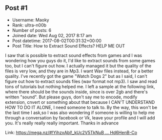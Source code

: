 ## Post #1
- Username: Maoky
- Rank: ultra-n00b
- Number of posts: 6
- Joined date: Wed Aug 02, 2017 8:17 am
- Post datetime: 2017-08-02T00:31:32+00:00
- Post Title: How to Extract Sound Effects? HELP ME OUT

I saw that is possible to extract sound effects from games and I was wondering how you guys do it, I'd like to extract sounds from some games too, but I can't figure out how. I actually managed it but the quality of the files is very low, and they are in Mp3. I want Wav files instead, for a better quality. I've recently got the game "Watch Dogs 2" but as I said, I can't figure out how to extract sounds files (wav format not mp3). I saw and read tons of tutorials but nothing helped me. I left a sample at the following link, where there should be the sounds inside, since is over 2gb and there's written "sound". But please guys, don't say me to encode, modify extension, cnvert or something about that because I CAN'T UNDERSTAND HOW TO DO IT ALONE, I need someone to talk to. By the way, this won't be the last time I ask,so I was also wondering if someone is willing to help me through a conversation by facebook or Vk, leave your profile and I will add you. It's really really really important. Thanks in advance 

Link: [https://mega.nz/#!YihzxAbI!_kUc2V5TkNuB ... Hd6HenB-Co](https://mega.nz/#!YihzxAbI!_kUc2V5TkNuB256vW3RoDe9fmxNEak6wbHd6HenB-Co)
